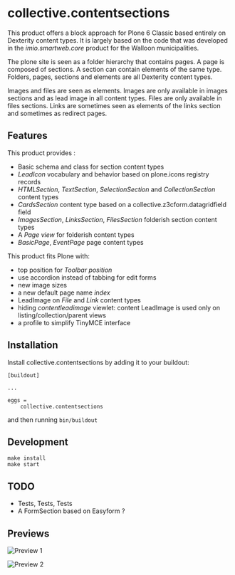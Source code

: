 collective.contentsections
==========================

This product offers a block approach for Plone 6 Classic based entirely on Dexterity content types.
It is largely based on the code that was developed in the *imio.smartweb.core* product for the Walloon municipalities.

The plone site is seen as a folder hierarchy that contains pages. A page is composed of sections.
A section can contain elements of the same type. Folders, pages, sections and elements are all Dexterity content types.

Images and files are seen as elements. Images are only available in images sections and as lead image in all content types.
Files are only available in files sections.
Links are sometimes seen as elements of the links section and sometimes as redirect pages.

Features
--------

This product provides :

- Basic schema and class for section content types
- *LeadIcon* vocabulary and behavior based on plone.icons registry records
- *HTMLSection*, *TextSection*, *SelectionSection* and *CollectionSection* content types
- *CardsSection* content type based on a collective.z3cform.datagridfield field
- *ImagesSection*, *LinksSection*, *FilesSection* folderish section content types
- A *Page view* for folderish content types
- *BasicPage*, *EventPage* page content types

This product fits Plone with:

- top position for *Toolbar position*
- use accordion instead of tabbing for edit forms
- new image sizes
- a new default page name *index*
- LeadImage on *File* and *Link* content types
- hiding *contentleadimage* viewlet: content LeadImage is used only on listing/collection/parent views
- a profile to simplify TinyMCE interface

Installation
------------

Install collective.contentsections by adding it to your buildout:

    [buildout]

    ...

    eggs =
        collective.contentsections


and then running ``bin/buildout``

Development
-----------


    make install
    make start

TODO
----

- Tests, Tests, Tests
- A FormSection based on Easyform ?

Previews
--------

![Preview 1](https://raw.githubusercontent.com/sverbois/collective.contentsections/main/docs/images/preview1.png)

![Preview 2](https://raw.githubusercontent.com/sverbois/collective.contentsections/main/docs/images/preview2.png)
